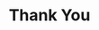 ---
title: Thank You
en:
  sections:
    - type: feedback_section
      status: success
      title: Message successfully sent!
      message: We will get back to you shortly :)

fr:
  sections:
    - type: feedback_section
      status: success
      title: Formulaire envoyé avec succès!
      message: Nous vous répondrons d'ici peu :)    
template: advanced
---